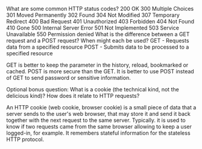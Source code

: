 What are some common HTTP status codes?
200 OK
300 Multiple Choices
301 Moved Permanently
302 Found
304 Not Modified
307 Temporary Redirect
400 Bad Request
401 Unauthorized
403 Forbidden
404 Not Found
410 Gone
500 Internal Server Error
501 Not Implemented
503 Service Unavailable
550 Permission denied
What is the difference between a GET request and a POST request? When might each be used?
GET - Requests data from a specified resource
POST - Submits data to be processed to a specified resource

GET is better to keep the parameter in the history, reload, bookmarked or cached.
POST is more secure than the GET. It is better to use POST instead of GET to send password or sensitive information. 

Optional bonus question: What is a cookie (the technical kind, not the delicious kind)? How does it relate to HTTP requests?

An HTTP cookie (web cookie, browser cookie) is a small piece of data that a server sends to the user's web browser, that may store it and send it back together with the next request to the same server. Typically. it is used to know if two requests came from the same browser allowing to keep a user logged-in, for example. It remembers stateful information for the stateless HTTP protocol.